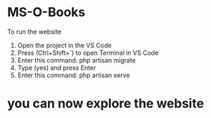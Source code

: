 # MS-O-Books

To run the website
1. Open the project in the VS Code
2. Press (Ctrl+Shift+`) to open Terminal in VS Code
3. Enter this command: php artisan migrate
4. Type (yes) and press Enter
5. Enter this command: php artisan serve
  
# you can now explore the website
